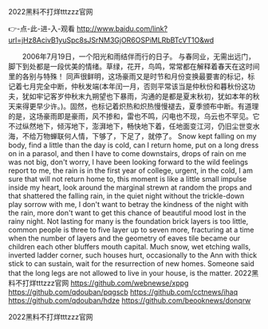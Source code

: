
2022黑料不打烊tttzzz官网




👉-点-此-进-入-观看  http://www.baidu.com/link?url=jHz8AcivB1yuSpc8sJSrNM3GjOR6OSPiMLRbBTcVT1O&wd




　　2006年7月19日，一个阳光和雨结伴而行的日子。
与春同业，无需出远门，脚下到处都是一段优美的情绪。草绿，花开，鸟鸣，常常都在解释着春天在这时间里的各别与特殊！
同声很鲜明，这场豪雨又是时节和月份变换最要害的标记，标记着七月完全中断，仲秋发端(本年闰一月，否则平常该当是仲秋份和暮秋份这功夫，犹如牢记客岁仲秋末九朔望也下暴雨，沟通的是都是夏末秋初，犹如本年的秋天来得更早少许。)。固然，也标记着炽热和炽热慢慢褪去，夏季颁布中断。有道理的是，这场豪雨即是豪雨，风不掺和，雷也不鸣，闪电也不现，乌云也不罕见。它不过纵然地下，倾泻地下，澎湃地下，畅快地下着，任地面变江河，仍旧尘世变水海，不给万物蝉联何人情，下够了，下足了，就停了。
Snow kept falling on my body, find a little than the day is cold, can I return home, put on a long dress on in a parasol, and then I have to come downstairs, drops of rain on me was not big, don't worry, I have been looking forward to the wild feelings report to me, the rain is in the first year of college, urgent, in the cold, I am sure that will not return home to, this moment is like a little small impulse inside my heart, look around the marginal strewn at random the props and that shattered the falling rain, in the quiet night without the trickle-down play sorrow with me, I don't want to betray the kindness of the night with the rain, more don't want to get this chance of beautiful mood lost in the rainy night.
Not lasting for many is the foundation brick layers is too little, common people is three to five layer up to seven more, fracturing at a time when the number of layers and the geometry of eaves tile became our children each other bluffers mouth capital.
Much snow, wet etching walls, inverted ladder corner, such houses hurt, occasionally to the Ann with thick stick to can sustain, wait for the resurrection of new homes.
Someone said that the long legs are not allowed to live in your house, is the matter.
2022黑料不打烊tttzzz官网 https://github.com/webnewse/xppg
https://github.com/qdouban/pqgscb
https://github.com/cctnews/ihaq
https://github.com/qdouban/hdze
https://github.com/beooknews/donqrw





2022黑料不打烊tttzzz官网
